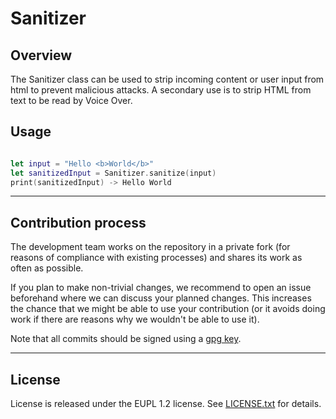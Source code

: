 # Sanitizer

## Overview

The Sanitizer class can be used to strip incoming content or user input from html to prevent malicious attacks.
A secondary use is to strip HTML from text to be read by Voice Over. 

## Usage

```swift

let input = "Hello <b>World</b>"
let sanitizedInput = Sanitizer.sanitize(input)
print(sanitizedInput) -> Hello World

```

---

## Contribution process

The development team works on the repository in a private fork (for reasons of compliance with existing processes) and shares its work as often as possible.

If you plan to make non-trivial changes, we recommend to open an issue beforehand where we can discuss your planned changes. This increases the chance that we might be able to use your contribution (or it avoids doing work if there are reasons why we wouldn't be able to use it).

Note that all commits should be signed using a [gpg key](https://docs.github.com/en/authentication/managing-commit-signature-verification/adding-a-gpg-key-to-your-github-account).

---

## License

License is released under the EUPL 1.2 license. See [LICENSE.txt](https://github.com/minvws/nl-mgo-app-ios-private/blob/main/Packages/Sanitizer/LICENSE.txt) for details.
